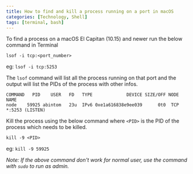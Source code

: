 ```yaml
---
title: How to find and kill a process running on a port in macOS
categories: [Technology, Shell]
tags: [terminal, bash]
---
```


To find a process on a macOS El Capitan (10.15) and newer run the below command in Terminal
```shell
lsof -i tcp:<port_number>
```
eg: `lsof -i tcp:5253`

The `lsof` command will list all the process running on that port and the output will list the PIDs of the process with other infos.
```
COMMAND   PID    USER   FD   TYPE             DEVICE SIZE/OFF NODE NAME
node    59925 abintom   23u  IPv6 0xe1a616838e9ee039      0t0  TCP *:5253 (LISTEN)
```

Kill the process using the below command where `<PID>` is the PID of the process which needs to be killed.
```shell
kill -9 <PID>
```
eg: `kill -9 59925`

*Note: If the above command don't work for normal user, use the command with `sudo` to run as admin.*